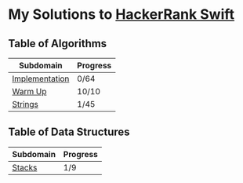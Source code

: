 # My Solutions to [HackerRank Swift](https://www.hackerrank.com/dashboard)
## Table of Algorithms
| Subdomain | Progress |
| --------- | -------- |
| [Implementation](/Implementation) | 0/64 |
| [Warm Up](/Warm%20Up) | 10/10 |
| [Strings](/Strings) | 1/45 |

## Table of Data Structures
| Subdomain | Progress |
| --------- | -------- |
| [Stacks](/Stacks) | 1/9 |
